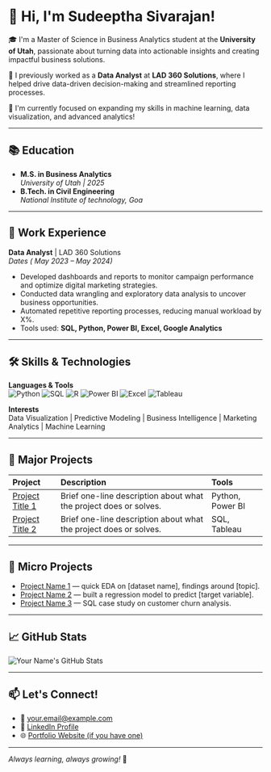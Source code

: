# 👋 Hi, I'm Sudeeptha Sivarajan!

🎓 I'm a Master of Science in Business Analytics student at the **University of Utah**, passionate about turning data into actionable insights and creating impactful business solutions.

💼 I previously worked as a **Data Analyst** at **LAD 360 Solutions**, where I helped drive data-driven decision-making and streamlined reporting processes.

🔎 I'm currently focused on expanding my skills in machine learning, data visualization, and advanced analytics!

---

## 📚 Education

- **M.S. in Business Analytics**  
  *University of Utah | 2025*  
- **B.Tech. in Civil Engineering**  
  *National Institute of technology, Goa*

---

## 💼 Work Experience

**Data Analyst** | LAD 360 Solutions  
*Dates ( May 2023 – May 2024)*  
- Developed dashboards and reports to monitor campaign performance and optimize digital marketing strategies.
- Conducted data wrangling and exploratory data analysis to uncover business opportunities.
- Automated repetitive reporting processes, reducing manual workload by X%.
- Tools used: **SQL, Python, Power BI, Excel, Google Analytics**

---

## 🛠 Skills & Technologies

**Languages & Tools**  
![Python](https://img.shields.io/badge/Python-3776AB?style=for-the-badge&logo=python&logoColor=white)
![SQL](https://img.shields.io/badge/SQL-4479A1?style=for-the-badge&logo=postgresql&logoColor=white)
![R](https://img.shields.io/badge/R-276DC3?style=for-the-badge&logo=r&logoColor=white)
![Power BI](https://img.shields.io/badge/PowerBI-F2C811?style=for-the-badge&logo=powerbi&logoColor=black)
![Excel](https://img.shields.io/badge/Excel-217346?style=for-the-badge&logo=microsoft-excel&logoColor=white)
![Tableau](https://img.shields.io/badge/Tableau-E97627?style=for-the-badge&logo=tableau&logoColor=white)

**Interests**  
Data Visualization | Predictive Modeling | Business Intelligence | Marketing Analytics | Machine Learning

---

## 🚀 Major Projects

| Project | Description | Tools |
| :--- | :--- | :--- |
| [Project Title 1](#) | Brief one-line description about what the project does or solves. | Python, Power BI |
| [Project Title 2](#) | Brief one-line description about what the project does or solves. | SQL, Tableau |

---

## 🧩 Micro Projects

- [Project Name 1](#) — quick EDA on [dataset name], findings around [topic].
- [Project Name 2](#) — built a regression model to predict [target variable].
- [Project Name 3](#) — SQL case study on customer churn analysis.

---

## 📈 GitHub Stats

![Your Name's GitHub Stats](https://github-readme-stats.vercel.app/api?username=Sudeeptha21&show_icons=true&theme=default)

---

## 📫 Let's Connect!

- 📧 [your.email@example.com](mailto:your.email@example.com)
- 💼 [LinkedIn Profile](https://www.linkedin.com/in/your-linkedin/)
- 🌐 [Portfolio Website (if you have one)](https://yourwebsite.com)

---

*Always learning, always growing!* 🌱

